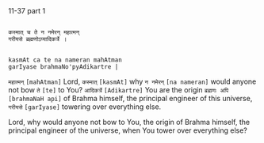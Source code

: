 ## <a name='_37_part_1'></a>
11-37 part 1


```shloka-sa

कस्मात् च ते न नमेरन् महात्मन्
गरीयसे ब्रह्मणोऽप्यादिकर्त्रे ।

```
```shloka-sa-hk

kasmAt ca te na nameran mahAtman
garIyase brahmaNo'pyAdikartre |

```
`महात्मन्` `[mahAtman]` Lord, `कस्मात्` `[kasmAt]` why `न नमेरन्` `[na nameran]` would anyone not bow `ते` `[te]` to You? `आदिकर्त्रे` `[Adikartre]` You are the origin `ब्रह्मणः अपि` `[brahmaNaH api]` of Brahma himself, the principal engineer of this universe, `गरीयसे` `[garIyase]` towering over everything else.

Lord, why would anyone not bow to You, the origin of Brahma himself, the principal engineer of the universe, when You tower over everything else?


